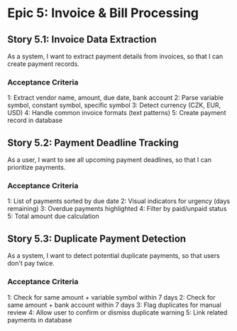 # Epic 5: Invoice & Bill Processing

## Story 5.1: Invoice Data Extraction

As a system,
I want to extract payment details from invoices,
so that I can create payment records.

### Acceptance Criteria

1: Extract vendor name, amount, due date, bank account
2: Parse variable symbol, constant symbol, specific symbol
3: Detect currency (CZK, EUR, USD)
4: Handle common invoice formats (text patterns)
5: Create payment record in database

## Story 5.2: Payment Deadline Tracking

As a user,
I want to see all upcoming payment deadlines,
so that I can prioritize payments.

### Acceptance Criteria

1: List of payments sorted by due date
2: Visual indicators for urgency (days remaining)
3: Overdue payments highlighted
4: Filter by paid/unpaid status
5: Total amount due calculation

## Story 5.3: Duplicate Payment Detection

As a system,
I want to detect potential duplicate payments,
so that users don't pay twice.

### Acceptance Criteria

1: Check for same amount + variable symbol within 7 days
2: Check for same amount + bank account within 7 days
3: Flag duplicates for manual review
4: Allow user to confirm or dismiss duplicate warning
5: Link related payments in database
